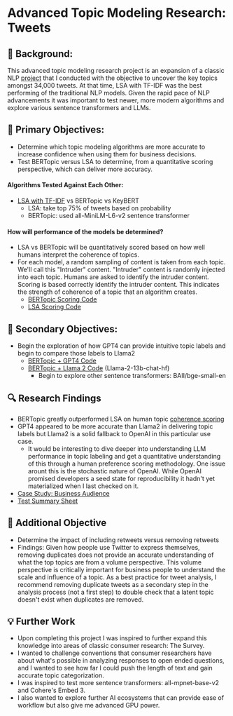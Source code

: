 # Advanced Topic Modeling Research: Tweets

## 📖 Background:
This advanced topic modeling research project is an expansion of a classic NLP [project](https://github.com/Jenni-Hawk/NLP_TopicModeling/blob/main/NLP_Presentation.pdf) that I conducted with the objective to uncover the key topics amongst 34,000 tweets. At that time, LSA with TF-IDF was the best performing of the traditional NLP models. Given the rapid pace of NLP advancements it was important to test newer, more modern algorithms and explore various sentence transformers and LLMs.

## 🎯 Primary Objectives: 
- Determine which topic modeling algorithms are more accurate to increase confidence when using them for business decisions.
- Test BERTopic versus LSA to determine, from a quantitative scoring perspective, which can deliver more accuracy.

#### Algorithms Tested Against Each Other:
- [LSA with TF-IDF](https://github.com/Jenni-Hawk/Advanced_Topic_Modeling_Tweets/blob/main/LSA_TFIDF_TopicMod_WITH_RETWEETS.ipynb) vs BERTopic vs KeyBERT
  - LSA: take top 75% of tweets based on probability
  - BERTopic: used all-MiniLM-L6-v2 sentence transformer
 
#### How will performance of the models be determined?</ins>
- LSA vs BERTopic will be quantitatively scored based on how well humans interpret the coherence of topics.
- For each model, a random sampling of content is taken from each topic. We'll call this "Intruder" content. "Intruder" content is randomly injected into each topic. Humans are asked to identify the intruder content. Scoring is based correctly identify the intruder content. This indicates the strength of coherence of a topic that an algorithm creates.
  - [BERTopic Scoring Code](https://github.com/Jenni-Hawk/Advanced_Topic_Modeling/blob/main/BERTopic_Scoring_WITH_RETWEETS.ipynb)
  - [LSA Scoring Code](https://github.com/Jenni-Hawk/Advanced_Topic_Modeling/blob/main/LSA_Scoring_WITH_RETWEETS_Intruders.ipynb)

## 🎯 Secondary Objectives: 
- Begin the exploration of how GPT4 can provide intuitive topic labels and begin to compare those labels to Llama2
  - [BERTopic + GPT4 Code](https://github.com/Jenni-Hawk/Advanced_Topic_Modeling_Tweets/blob/main/BERTopic_GPT4_retweets_copy.ipynb)
  - [BERTopic + Llama 2 Code](https://github.com/Jenni-Hawk/Advanced_Topic_Modeling/blob/main/Llama2_retweets_BAAI.ipynb) (Llama-2-13b-chat-hf)
    - Begin to explore other sentence transformers: BAII/bge-small-en

## 🔍 Research Findings
- BERTopic greatly outperformed LSA on human topic [coherence scoring](https://github.com/Jenni-Hawk/Advanced_Topic_Modeling/blob/main/Test%20Summary.pdf)
- GPT4 appeared to be more accurate than Llama2 in delivering topic labels but Llama2 is a solid fallback to OpenAI in this particular use case.
  - It would be interesting to dive deeper into understanding LLM performance in topic labeling and get a quantitative understanding of this through a human preference scoring methodology. One issue arount this is the stochastic nature of OpenAI. While OpenAI promised developers a seed state for reproducibility it hadn't yet materialized when I last checked on it. 
- [Case Study: Business Audience](https://github.com/Jenni-Hawk/Advanced_Topic_Modeling/blob/main/Tweets%20Case%20Study%20Tech.pdf)
- [Test Summary Sheet](https://github.com/Jenni-Hawk/Advanced_Topic_Modeling/blob/main/Test%20Summary.pdf)

## 🎯 Additional Objective
- Determine the impact of including retweets versus removing retweets
- Findings: Given how people use Twitter to express themselves, removing duplicates does not provide an accurate understanding of what the top topics are from a volume perspective. This volume perspective is critically important for business people to understand the scale and influence of a topic. As a best practice for tweet analysis, I recommend removing duplicate tweets as a secondary step in the analysis process (not a first step) to double check that a latent topic doesn't exist when duplicates are removed. 

## 💡 Further Work
- Upon completing this project I was inspired to further expand this knowledge into areas of classic consumer research: The Survey.
- I wanted to challenge conventions that consumer researchers have about what's possible in analyzing responses to open ended questions, and I wanted to see how far I could push the length of text and gain accurate topic categorization.
- I was inspired to test more sentence transformers: all-mpnet-base-v2 and Cohere's Embed 3.
- I also wanted to explore further AI ecosystems that can provide ease of workflow but also give me advanced GPU power. 

